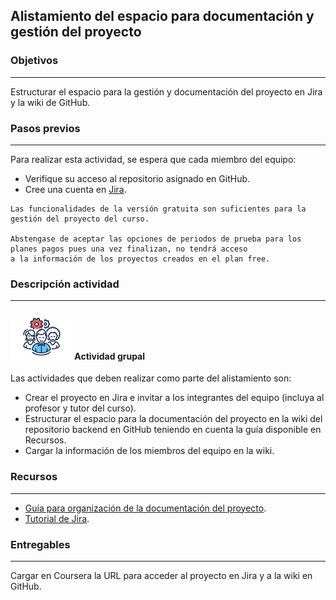 ## Alistamiento del espacio para documentación y gestión del proyecto

### Objetivos
---

Estructurar el espacio para la gestión y documentación del proyecto en Jira y la wiki de GitHub.


### Pasos previos

---
Para realizar esta actividad, se espera que cada miembro del equipo:

* Verifique su acceso al repositorio asignado en GitHub.
* Cree una cuenta en [Jira](https://id.atlassian.com/signup).

~~~
Las funcionalidades de la versión gratuita son suficientes para la gestión del proyecto del curso.

Abstengase de aceptar las opciones de periodos de prueba para los planes pagos pues una vez finalizan, no tendrá acceso
a la información de los proyectos creados en el plan free. 
~~~


### Descripción actividad
---

#### ![](./../../../assets/images/grupo.png) Actividad grupal

Las actividades que deben realizar como parte del alistamiento son:

* Crear el proyecto en Jira e invitar a los integrantes del equipo (incluya al profesor y tutor del curso).
* Estructurar el espacio para la documentación del proyecto en la wiki del repositorio backend en GitHub teniendo en cuenta la guía disponible en Recursos.
* Cargar la información de los miembros del equipo en la wiki. 

### Recursos 

---
* [Guía para organización de la documentación del proyecto](../semana2/s2_organizacion_de_la_documentacion).
* [Tutorial de Jira](http://misovirtual.virtual.uniandes.edu.co/codelabs/tutorial-jira/index.html#0).

### Entregables

---
Cargar en Coursera la URL para acceder al proyecto en Jira y a la wiki en GitHub.


